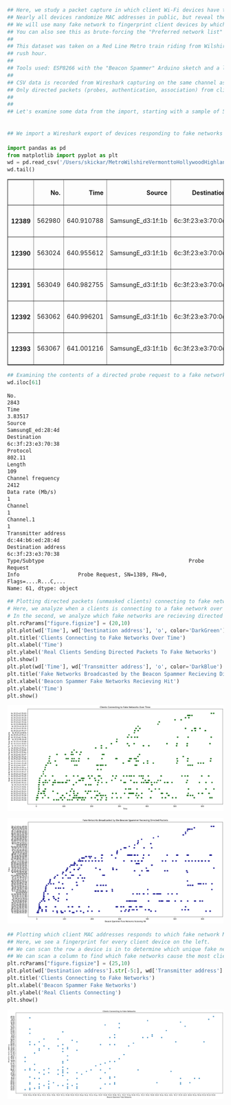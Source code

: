 

```python
## Here, we study a packet capture in which client Wi-Fi devices have their real MAC unmasked by fake networks.
## Nearly all devices randomize MAC addresses in public, but reveal their true MAC if they detect a trusted network.
## We will use many fake network to fingerprint client devices by which Wi-Fi networks they have connected to before.
## You can also see this as brute-forcing the "Preferred network list" stored inside each client device.
##
## This dataset was taken on a Red Line Metro train riding from Wilshire & Vermont to Hollywood & Highland during
## rush hour. 
##
## Tools used: ESP8266 with the "Beacon Spammer" Arduino sketch and a list of common Wi-Fi network names, Wireshark.
##
## CSV data is recorded from Wireshark capturing on the same channel as the ESP8266 is broadcasting on.
## Only directed packets (probes, authentication, association) from clients to fake networks have been exported.
##
## 
## Let's examine some data from the import, starting with a sample of 5 entries.


## We import a Wireshark export of devices responding to fake networks from the ESP8266 with authentication frames

import pandas as pd
from matplotlib import pyplot as plt
wd = pd.read_csv('/Users/skickar/MetroWilshireVermonttoHollywoodHighland.csv', delimiter = ',', encoding='latin-1', header=0) 
wd.tail()

```




<div>
<style scoped>
    .dataframe tbody tr th:only-of-type {
        vertical-align: middle;
    }

    .dataframe tbody tr th {
        vertical-align: top;
    }

    .dataframe thead th {
        text-align: right;
    }
</style>
<table border="1" class="dataframe">
  <thead>
    <tr style="text-align: right;">
      <th></th>
      <th>No.</th>
      <th>Time</th>
      <th>Source</th>
      <th>Destination</th>
      <th>Protocol</th>
      <th>Length</th>
      <th>Channel frequency</th>
      <th>Data rate (Mb/s)</th>
      <th>Channel</th>
      <th>Channel.1</th>
      <th>Transmitter address</th>
      <th>Destination address</th>
      <th>Type/Subtype</th>
      <th>Info</th>
    </tr>
  </thead>
  <tbody>
    <tr>
      <th>12389</th>
      <td>562980</td>
      <td>640.910788</td>
      <td>SamsungE_d3:1f:1b</td>
      <td>6c:3f:23:e3:70:0c</td>
      <td>802.11</td>
      <td>70</td>
      <td>2412</td>
      <td>1</td>
      <td>1</td>
      <td>1</td>
      <td>24:18:1d:d3:1f:1b</td>
      <td>6c:3f:23:e3:70:0c</td>
      <td>Authentication</td>
      <td>Authentication, SN=2137, FN=0, Flags=....R...C</td>
    </tr>
    <tr>
      <th>12390</th>
      <td>563024</td>
      <td>640.955612</td>
      <td>SamsungE_d3:1f:1b</td>
      <td>6c:3f:23:e3:70:0c</td>
      <td>802.11</td>
      <td>70</td>
      <td>2412</td>
      <td>1</td>
      <td>1</td>
      <td>1</td>
      <td>24:18:1d:d3:1f:1b</td>
      <td>6c:3f:23:e3:70:0c</td>
      <td>Authentication</td>
      <td>Authentication, SN=2137, FN=0, Flags=....R...C</td>
    </tr>
    <tr>
      <th>12391</th>
      <td>563049</td>
      <td>640.982755</td>
      <td>SamsungE_d3:1f:1b</td>
      <td>6c:3f:23:e3:70:0c</td>
      <td>802.11</td>
      <td>70</td>
      <td>2412</td>
      <td>1</td>
      <td>1</td>
      <td>1</td>
      <td>24:18:1d:d3:1f:1b</td>
      <td>6c:3f:23:e3:70:0c</td>
      <td>Authentication</td>
      <td>Authentication, SN=2137, FN=0, Flags=....R...C</td>
    </tr>
    <tr>
      <th>12392</th>
      <td>563062</td>
      <td>640.996201</td>
      <td>SamsungE_d3:1f:1b</td>
      <td>6c:3f:23:e3:70:0c</td>
      <td>802.11</td>
      <td>70</td>
      <td>2412</td>
      <td>1</td>
      <td>1</td>
      <td>1</td>
      <td>24:18:1d:d3:1f:1b</td>
      <td>6c:3f:23:e3:70:0c</td>
      <td>Authentication</td>
      <td>Authentication, SN=2138, FN=0, Flags=....R...C</td>
    </tr>
    <tr>
      <th>12393</th>
      <td>563067</td>
      <td>641.001216</td>
      <td>SamsungE_d3:1f:1b</td>
      <td>6c:3f:23:e3:70:0c</td>
      <td>802.11</td>
      <td>70</td>
      <td>2412</td>
      <td>1</td>
      <td>1</td>
      <td>1</td>
      <td>24:18:1d:d3:1f:1b</td>
      <td>6c:3f:23:e3:70:0c</td>
      <td>Authentication</td>
      <td>Authentication, SN=2138, FN=0, Flags=....R...C</td>
    </tr>
  </tbody>
</table>
</div>




```python
## Examining the contents of a directed probe request to a fake network from a client
wd.iloc[61]
```




    No.                                                                 2843
    Time                                                             3.83517
    Source                                                 SamsungE_ed:28:4d
    Destination                                            6c:3f:23:e3:70:38
    Protocol                                                          802.11
    Length                                                               109
    Channel frequency                                                   2412
    Data rate (Mb/s)                                                       1
    Channel                                                                1
    Channel.1                                                              1
    Transmitter address                                    dc:44:b6:ed:28:4d
    Destination address                                    6c:3f:23:e3:70:38
    Type/Subtype                                               Probe Request
    Info                   Probe Request, SN=1389, FN=0, Flags=....R...C,...
    Name: 61, dtype: object




```python
## Plotting directed packets (unmasked clients) connecting to fake networks over time
# Here, we analyze when a clients is connecting to a fake network over time in the first figure.
# In the second, we analyze which fake networks are recieving directed packets from unmasked clients over time.
plt.rcParams["figure.figsize"] = (20,10)
plt.plot(wd['Time'], wd['Destination address'], 'o', color='DarkGreen')
plt.title('Clients Connecting to Fake Networks Over Time')
plt.xlabel('Time')
plt.ylabel('Real Clients Sending Directed Packets To Fake Networks')
plt.show()
plt.plot(wd['Time'], wd['Transmitter address'], 'o', color='DarkBlue')
plt.title('Fake Networks Broadcasted by the Beacon Spammer Recieving Directed Packets')
plt.xlabel('Beacon Spammer Fake Networks Recieving Hit')
plt.ylabel('Time')
plt.show()
```


![png](output_2_0.png)



![png](output_2_1.png)



```python
## Plotting which client MAC addresses responds to which fake network MAC addresses
## Here, we see a fingerprint for every client device on the left. 
## We can scan the row a device is in to determine which unique fake networks it will respond to.
## We can scan a column to find which fake networks cause the most client devices to respond. 
plt.rcParams["figure.figsize"] = (25,10)
plt.plot(wd['Destination address'].str[-5:], wd['Transmitter address'].str[-5:], 'o',)
plt.title('Clients Connecting to Fake Networks')
plt.xlabel('Beacon Spammer Fake Networks')
plt.ylabel('Real Clients Connecting')
plt.show()
```


![png](output_3_0.png)

